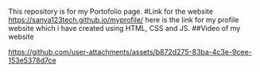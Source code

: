 This repository is for my Portofolio page.
#Link for the website
https://sanya123tech.github.io/myprofile/ here is the link for my profile website which i have created using HTML, CSS and JS.
##Video of my website



https://github.com/user-attachments/assets/b872d275-83ba-4c3e-9cee-153e5378d7ce

